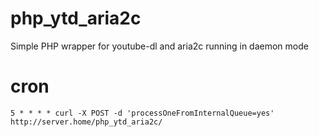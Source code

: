 # php_ytd_aria2c
Simple PHP wrapper for youtube-dl and aria2c running in daemon mode

# cron
    5 * * * * curl -X POST -d 'processOneFromInternalQueue=yes' http://server.home/php_ytd_aria2c/
